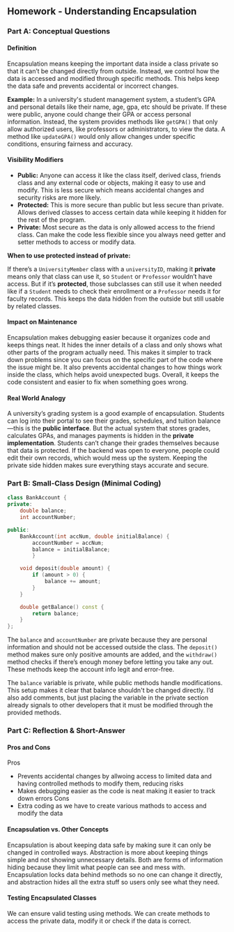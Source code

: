 ## Homework - Understanding Encapsulation
### Part A: Conceptual Questions
#### **Definition** 

Encapsulation means keeping the important data inside a class private so that it can’t be changed directly from outside. Instead, we control how the data is accessed and modified through specific methods. This helps keep the data safe and prevents accidental or incorrect changes. <br>

**Example:** In a university's student management system, a student’s GPA and personal details like their name, age, gpa, etc should be private. If these were public, anyone could change their GPA or access personal information. Instead, the system provides methods like `getGPA()` that only allow authorized users, like professors or administrators, to view the data. A method like `updateGPA()` would only allow changes under specific conditions, ensuring fairness and accuracy.

#### **Visibility Modifiers** 
- **Public:** Anyone can access it like the class itself, derived class, friends class and any external code or objects, making it easy to use and modify. This is less secure which means accidental changes and security risks are more likely.
- **Protected:** This is more secure than public but less secure than private. Allows derived classes to access certain data while keeping it hidden for the rest of the program.
- **Private:** Most secure as the data is only allowed access to the friend class. Can make the code less flexible since you always need getter and setter methods to access or modify data.

**When to use protected instead of private:** 

If there’s a `UniversityMember` class with a `universityID`, making it **private** means only that class can use it, so `Student` or `Professor` wouldn’t have access. But if it’s **protected**, those subclasses can still use it when needed like if a `Student` needs to check their enrollment or a `Professor` needs it for faculty records. This keeps the data hidden from the outside but still usable by related classes.

#### **Impact on Maintenance** 
Encapsulation makes debugging easier because it organizes code and keeps things neat. It hides the inner details of a class and only shows what other parts of the program actually need. This makes it simpler to track down problems since you can focus on the specific part of the code where the issue might be. It also prevents accidental changes to how things work inside the class, which helps avoid unexpected bugs. Overall, it keeps the code consistent and easier to fix when something goes wrong.

#### **Real World Analogy**
A university’s grading system is a good example of encapsulation. Students can log into their portal to see their grades, schedules, and tuition balance—this is the **public interface**. But the actual system that stores grades, calculates GPAs, and manages payments is hidden in the **private implementation**. Students can’t change their grades themselves because that data is protected. If the backend was open to everyone, people could edit their own records, which would mess up the system. Keeping the private side hidden makes sure everything stays accurate and secure.


### Part B:  Small-Class Design (Minimal Coding)
```cpp
class BankAccount {
private:
    double balance;
    int accountNumber;

public:
    BankAccount(int accNum, double initialBalance) {
        accountNumber = accNum;
        balance = initialBalance;
        }

    void deposit(double amount) {
        if (amount > 0) {
            balance += amount;
        }
    }

    double getBalance() const {
        return balance;
    }
};
```
The `balance` and `accountNumber` are private because they are personal information and should not be accessed outside the class. The `deposit()` method makes sure only positive amounts are added, and the `withdraw()` method checks if there’s enough money before letting you take any out. These methods keep the account info legit and error-free.

The `balance` variable is private, while public methods handle modifications. This setup makes it clear that balance shouldn't be changed directly. I’d also add comments, but just placing the variable in the private section already signals to other developers that it must be modified through the provided methods.

### **Part C: Reflection & Short-Answer**
#### Pros and Cons
Pros
- Prevents accidental changes by allwoing access to limited data and having controlled methods to modify them, reducing risks
- Makes debugging easier as the code is neat making it easier to track down errors
Cons
- Extra coding as we have to create various mathods to access and modify the data 

#### Encapsulation vs. Other Concepts
Encapsulation is about keeping data safe by making sure it can only be changed in controlled ways. Abstraction is more about keeping things simple and not showing unnecessary details. Both are forms of information hiding because they limit what people can see and mess with. Encapsulation locks data behind methods so no one can change it directly, and abstraction hides all the extra stuff so users only see what they need.

#### Testing Encapsulated Classes
We can ensure valid testing using methods. We can create methods to access the private data, modify it or check if the data is correct.





